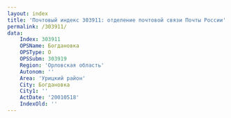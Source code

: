 ```yaml
---
layout: index
title: 'Почтовый индекс 303911: отделение почтовой связи Почты России'
permalink: /303911/
data:
    Index: 303911
    OPSName: Богдановка
    OPSType: О
    OPSSubm: 303919
    Region: 'Орловская область'
    Autonom: ''
    Area: 'Урицкий район'
    City: Богдановка
    City1: ''
    ActDate: '20010518'
    IndexOld: ''
---
```

